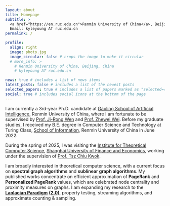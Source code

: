 ```yaml
---
layout: about
title: Homepage
subtitle: >
  <a href="https://en.ruc.edu.cn">Renmin University of China</a>, Beijing, China<br>
  Email: kyleyoung AT ruc.edu.cn
permalink: /

profile:
  align: right
  image: photo.jpg
  image_circular: false # crops the image to make it circular
  # more_info: >
    # Renmin University of China, Beijing, China
    # kyleyoung AT ruc.edu.cn

news: true # includes a list of news items
latest_posts: false # includes a list of the newest posts
selected_papers: true # includes a list of papers marked as "selected={true}"
social: true # includes social icons at the bottom of the page
---
```


I am currently a 3rd-year Ph.D. candidate at [Gaoling School of Artificial Intelligence](https://ai.ruc.edu.cn/en), Renmin University of China, where I am fortunate to be supervised by [Prof. Ji-Rong Wen](https://gsai.ruc.edu.cn/english/jrwen/) and [Prof. Zhewei Wei](https://weizhewei.com/).
Before my graduate studies, I received my B.E. degree in Computer Science and Technology at Turing Class, [School of Information](http://info.ruc.edu.cn/Home/index.htm), Renmin University of China in June 2022.

During the spring of 2025, I was visiting the [Institute for Theoretical Computer Science](https://itcs.sufe.edu.cn/main.htm), [Shanghai University of Finance and Economics](https://english.sufe.edu.cn/), working under the supervision of [Prof. Tsz Chiu Kwok](https://itcs.sufe.edu.cn/54/20/c10495a152608/page.htm).

I am broadly interested in theoretical computer science, with a current focus on **spectral graph algorithms** and **sublinear graph algorithms**.
My published works concentrate on efficient approximation of **PageRank** and **Personalized PageRank** values, which are celebrated node centrality and proximity measures on graphs.
I am expanding my research to the **[Laplacian Paradigm](https://link.springer.com/chapter/10.1007/978-3-642-13562-0_2)** **[(2.0)](https://sachdevasushant.github.io/laplacian2.0/)**, property testing, streaming algorithms, and approximate counting & sampling.
